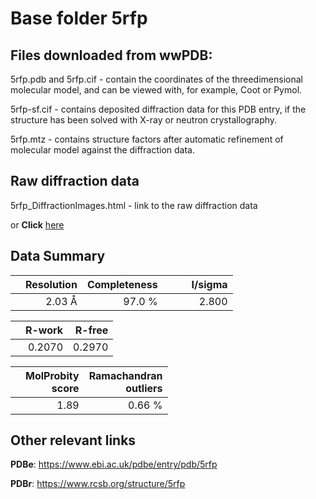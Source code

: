 # Base folder 5rfp

## Files downloaded from wwPDB:

5rfp.pdb and 5rfp.cif - contain the coordinates of the threedimensional molecular model, and can be viewed with, for example, Coot or Pymol.

5rfp-sf.cif - contains deposited diffraction data for this PDB entry, if the structure has been solved with X-ray or neutron crystallography.

5rfp.mtz - contains structure factors after automatic refinement of molecular model against the diffraction data.

## Raw diffraction data

5rfp_DiffractionImages.html - link to the raw diffraction data 

or **Click** [here](https://zenodo.org/record/3731502) 

## Data Summary
|   | Resolution | Completeness| I/sigma |
|---|-------------:|----------------:|--------------:|
|   |2.03 Å|97.0  %|<img width=50/>2.800|

|   | **R-work**| **R-free**   
|---|-------------:|----------------:|           
||0.2070|0.2970|

|   |**MolProbity<br>score**| **Ramachandran<br>outliers** 
|---|-------------:|----------------:|
||1.89|0.66 %|

## Other relevant links 
**PDBe**:  https://www.ebi.ac.uk/pdbe/entry/pdb/5rfp
 
**PDBr**: https://www.rcsb.org/structure/5rfp 

